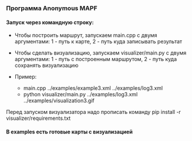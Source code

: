 ### Программа Anonymous MAPF


#### Запуск через командную строку:
* Чтобы построить маршрут, запускаем main.cpp с двумя аргументами: 1 - путь к карте, 2 - путь куда записывать результат

* Чтобы сделать визуализацию, запускаем visualizer/main.py с двумя аргументами: 1 - путь с построенным маршрутом, 2 - путь куда сохранять визуализацию
* Пример:
  * main.cpp ../examples/example3.xml ../examples/log3.xml
  * python visualizer/main.py ../examples/log3.xml ../examples/visualization3.gif

Перед запуском визуализатора надо прописать команду pip install -r visualizer/requirements.txt
#### В examples есть готовые карты с визуализацией 